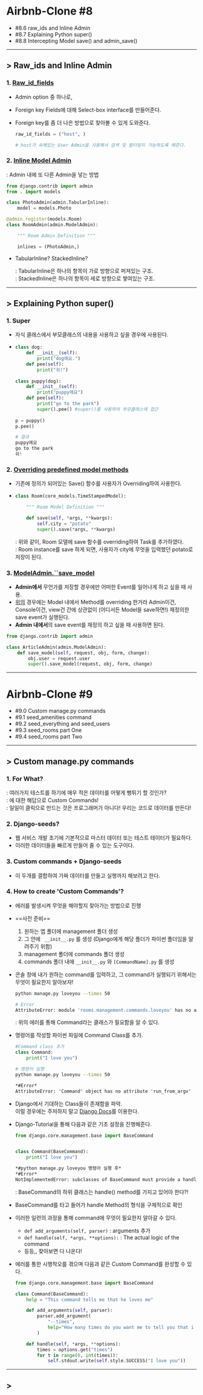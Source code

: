 # Airbnb-Clone #8

- #8.6 raw_ids and Inline Admin
- #8.7 Explaining Python super()
- #8.8 Intercepting Model save() and admin_save()

---

## > Raw_ids and Inline Admin

### 1. [Raw_id_fields](https://docs.djangoproject.com/en/3.0/ref/contrib/admin/#django.contrib.admin.ModelAdmin.raw_id_fields)

- Admin option 중 하나로,

- Foreign key Fields에 대해 Select-box interface를 만들어준다.

- Foreign key를 좀 더 나은 방법으로 찾아볼 수 있게 도와준다.

  ```python
  raw_id_fields = ("host", )
  
  # host가 속해있는 User Admin을 사용해서 검색 및 필터링이 가능하도록 해준다.
  ```

### 2. [Inline Model Admin](https://docs.djangoproject.com/en/3.0/ref/contrib/admin/#inlinemodeladmin-objects)

: Admin 내에 또 다른 Admin을 넣는 방법

```python
from django.contrib import admin
from . import models

class PhotoAdmin(admin.TabularInline):
    model = models.Photo

@admin.register(models.Room)
class RoomAdmin(admin.ModelAdmin):

    """ Room Admin Definition """

    inlines = (PhotoAdmin,)
```

- TabularInline? StackedInline?

  : TabularInline은 하나의 항목이 가로 방향으로 퍼져있는 구조.  
  : StackedInline은 하나의 항목이 세로 방향으로 쌓여있는 구조.

---

## > Explaining Python super()

### 1. Super

- 자식 클래스에서 부모클래스의 내용을 사용하고 싶을 경우에 사용된다.

- ```python
  class dog:
      def __init__(self):
          print("dog에요.")
      def pee(self):
          print("쉬!")
          
  class puppy(dog):
      def __init__(self):
          print("puppy에요")
      def pee(self):
          print("go to the park")
          super().pee() #super()를 사용하여 부모클래스에 접근
          
  p = puppy()
  p.pee()
  
  # 결과
  puppy에요
  go to the park
  쉬!
  ```

### 2. [Overriding predefined model methods](https://docs.djangoproject.com/en/3.0/topics/db/models/#overriding-predefined-model-methods)

- 기존에 정의가 되어있는 Save() 함수를 사용자가 Overriding하여 사용한다.

- ```python
  class Room(core_models.TimeStampedModel):
  
      """ Room Model Definition """
  
      def save(self, *args, **kwargs):
          self.city = "potato"
          super().save(*args, **kwargs)
  ```

  : 위와 같이, Room 모델에 save 함수를 overriding하여 Task를 추가하였다.  
  : Room instance를 save 하게 되면, 사용자가 city에 무엇을 입력했던 potato로 저장이 된다.

### 3. [ModelAdmin.``save_model](https://docs.djangoproject.com/en/3.0/ref/contrib/admin/#django.contrib.admin.ModelAdmin.save_model)

- **Admin에서** 무언가를 저장할 경우에만 어떠한 Event를 일어나게 하고 싶을 때 사용.
- [위의](#2.-Overriding-predefined-model-methods) 경우에는 Model 내에서 Method를 overriding 한거라 Admin이건, Console이건, view건 간에 상관없이 (어디서든 Model을 save하면!) 재정의한 save event가 실행된다.
- **Admin 내에서**의 save event를 재정의 하고 싶을 때 사용하면 된다.

````python
from django.contrib import admin

class ArticleAdmin(admin.ModelAdmin):
    def save_model(self, request, obj, form, change):
        obj.user = request.user
        super().save_model(request, obj, form, change)
````

---



# Airbnb-Clone #9

- #9.0 Custom manage.py commands
- #9.1 seed_amenities command
- #9.2 seed_everything and seed_users
- #9.3 seed_rooms part One
- #9.4 seed_rooms part Two

---

## > Custom manage.py commands

### 1. For What?

: 여러가지 테스트를 하기에 매우 적은 데이터를 어떻게 뻥튀기 할 것인가?  
: 에 대한 해답으로 Custom Commands!  
: 일일이 클릭으로 만드는 것은 프로그래머가 아니다! 우리는 코드로 데이터를 만든다!

### 2. Django-seeds?

- 웹 서비스 개발 초기에 기본적으로 마스터 데이터 또는 테스트 테이터가 필요하다.
- 이러한 데이터들을 빠르게 만들어 줄 수 있는 도구이다.

### 3. Custom commands + Django-seeds

- 이 두개를 결합하여 가짜 데이터를 만들고 실행까지 해보려고 한다.

### 4. How to create 'Custom Commands'?

- 에러를 발생시켜 무엇을 해야할지 찾아가는 방법으로 진행

- ==사전 준비==

  1. 원하는 앱 폴더에 management 폴더 생성
  2. 그 안에 ` __init__.py` 를 생성 (Django에게 해당 폴더가 파이썬 폴더임을 알려주기 위함)
  3. management 폴더에 commands 폴더 생성
  4. commands 폴더 내에 `__init__.py` 와 `[CommandName].py` 를 생성

- 콘솔 창에 내가 원하는 command를 입력하고, 그 command가 실행되기 위해서는 무엇이 필요한지 알아보자!

  ```bash
  python manage.py loveyou --times 50
  
  # Error
  AttributeError: module 'rooms.management.commands.loveyou' has no attribute 'Command'
  ```

  : 위의 에러를 통해 Command라는 클래스가 필요함을 알 수 있다.

- 명령어를 작성할 파이썬 파일에 Command Class를 추가.

  ````python
  #Command class 추가
  class Command:
      print("I love you")
  ````

  ````bash
  # 명령어 실행
  python manage.py loveyou --times 50
  ````

  ```markdown
  *#Error*
  AttributeError: 'Command' object has no attribute 'run_from_argv'
  ```

- Django에서 기대하는 Class들이 존재함을 파악.  
  이럴 경우에는 주저하지 말고 [Django Docs](https://docs.djangoproject.com/en/3.0/howto/custom-management-commands/#module-django.core.management)를 이용한다.

- Django-Tutorial을 통해 다음과 같은 기초 설정을 진행해준다.

  ```python
  from django.core.management.base import BaseCommand
  
  
  class Command(BaseCommand):
      print("I love you")
  ```

  ```markdown
  *#python manage.py loveyou 명령어 실행 후*
  *#Error*
  NotImplementedError: subclasses of BaseCommand must provide a handle() method
  ```

  : BaseCommand의 하위 클래스는 handle() method를 가지고 있어야 한다?!

- BaseCommand를 타고 들어가 handle Method의 형식을 구체적으로 확인

- 이러한 일련의 과정을 통해 command에 무엇이 필요한지 알아갈 수 있다.

  - `def add_arguments(self, parser)`  : arguments 추가
  - `def handle(self, *args, **options):` : The actual logic of the command
  - 등등,, 찾아보면 다 나온다!

- 에러를 통한 시행착오를 겪으며 다음과 같은 Custom Command를 완성할 수 있다.

  ````python
  from django.core.management.base import BaseCommand
  
  class Command(BaseCommand):
      help = "This command tells me that he loves me"
  
      def add_arguments(self, parser):
          parser.add_argument(
              "--times",
              help="How many times do you want me to tell you that i love you?",
          )
  
      def handle(self, *args, **options):
          times = options.get("times")
          for t in range(0, int(times)):
              self.stdout.write(self.style.SUCCESS("I love you"))
  ````

  

---

## > 